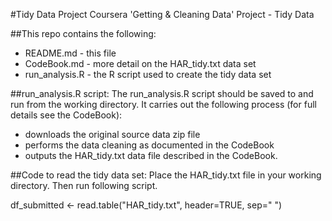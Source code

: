 #Tidy Data Project
Coursera 'Getting & Cleaning Data' Project - Tidy Data 

##This repo contains the following:

- README.md - this file
- CodeBook.md - more detail on the HAR_tidy.txt data set
- run_analysis.R - the R script used to create the tidy data set

##run_analysis.R script:
The run_analysis.R script should be saved to and run from the working directory. It carries out the following process (for full details see the CodeBook):

- downloads the original source data zip file
- performs the data cleaning as documented in the CodeBook
- outputs the HAR_tidy.txt data file described in the CodeBook.

##Code to read the tidy data set:
Place the HAR_tidy.txt file in your working directory. Then run following script.

df_submitted <- read.table("HAR_tidy.txt", header=TRUE, sep=" ")
